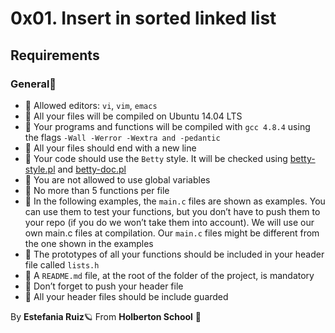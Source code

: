 # 0x01. Insert in sorted linked list

## Requirements
### General🚩
- 🚩 Allowed editors: `vi`, `vim`, `emacs`
- 🚩 All your files will be compiled on Ubuntu 14.04 LTS
- 🚩 Your programs and functions will be compiled with `gcc 4.8.4` using the flags `-Wall -Werror -Wextra and -pedantic`
- 🚩 All your files should end with a new line
- 🚩 Your code should use the `Betty` style. It will be checked using [betty-style.pl](https://github.com/holbertonschool/Betty/blob/master/betty-style.pl) and [betty-doc.pl](https://github.com/holbertonschool/Betty/blob/master/betty-doc.pl)
- 🚩 You are not allowed to use global variables
- 🚩 No more than 5 functions per file
- 🚩 In the following examples, the `main.c` files are shown as examples. You can use them to test your functions, but you don’t have to push them to your repo (if you do we won’t take them into account). We will use our own main.c files at compilation. Our `main.c` files might be different from the one shown in the examples
- 🚩 The prototypes of all your functions should be included in your header file called `lists.h`
- 🚩 A `README.md` file, at the root of the folder of the project, is mandatory
- 🚩 Don’t forget to push your header file
- 🚩 All your header files should be include guarded

By **Estefania Ruiz**🪐 From **Holberton School** 🦌
